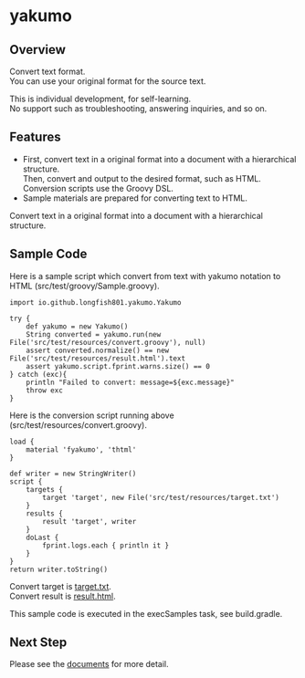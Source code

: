 # yakumo

## Overview

Convert text format.  
You can use your original format for the source text.

This is individual development, for self-learning.  
No support such as troubleshooting, answering inquiries, and so on.

## Features

* First, convert text in a original format into a document with a hierarchical structure.  
  Then, convert and output to the desired format, such as HTML.  
  Conversion scripts use the Groovy DSL.
* Sample materials are prepared for converting text to HTML.

Convert text in a original format into a document with a hierarchical structure.

## Sample Code

Here is a sample script which convert from text with yakumo notation to HTML (src/test/groovy/Sample.groovy).

```
import io.github.longfish801.yakumo.Yakumo

try {
	def yakumo = new Yakumo()
	String converted = yakumo.run(new File('src/test/resources/convert.groovy'), null)
	assert converted.normalize() == new File('src/test/resources/result.html').text
	assert yakumo.script.fprint.warns.size() == 0
} catch (exc){
	println "Failed to convert: message=${exc.message}"
	throw exc
}
```

Here is the conversion script running above (src/test/resources/convert.groovy).

```
load {
	material 'fyakumo', 'thtml'
}

def writer = new StringWriter()
script {
	targets {
		target 'target', new File('src/test/resources/target.txt')
	}
	results {
		result 'target', writer
	}
	doLast {
		fprint.logs.each { println it }
	}
}
return writer.toString()
```

Convert target is [target.txt](https://github.com/longfish801/yakumo/tree/master/src/test/resources/target.txt).  
Convert result is [result.html](https://github.com/longfish801/yakumo/tree/master/src/test/resources/result.html).

This sample code is executed in the execSamples task, see build.gradle.

## Next Step

Please see the [documents](https://longfish801.github.io/maven/yakumo/) for more detail.
